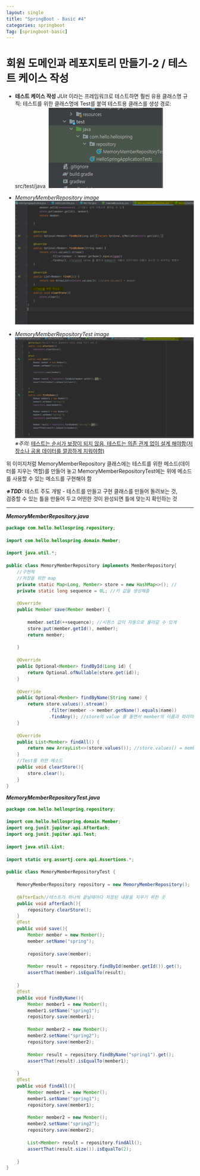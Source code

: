 ```yaml
---
layout: single
title: "SpringBoot - Basic #4"
categories: springboot
Tag: [springboot-basic]
---
```


# 회원 도메인과 레포지토리 만들기-2 / 테스트 케이스 작성

* **테스트 케이스 작성**
_JUit_ 이라는 프레임워크로 테스트하면 훨씬 유용
클래스명 규칙: 테스트를 위한 클래스명에 Test를 붙여 테스트용 클래스를 생성
경로: src/test/java 
![클래스명 예시 및 구조도](/assets/images/2022-10-17-15-43-39.png)

* _MemoryMemberRepository image_
![MemoryMemberRepository.java code image](/assets/images/2022-10-17-15-53-25.png)
* _MemoryMemberRepositoryTest image_
![MemoryMemberRepositoryTest.java code image](/assets/images/2022-10-17-15-54-43.png)
_※주의:_ <u>테스트는 순서가 보장이 되지 않음, 테스트는 의존 관계 없이 설계 해야함(저장소나 공용 데이터를 깔끔하게 지워야함)</u>

<p>위 이미지처럼 MemoryMemberRepository 클래스에는 테스트를 위한 메소드(데이터를 지우는 역할)를 만들어 놓고 MemoryMemberRepositoryTest에는 위에 메소드를 사용할 수 있는 메소드를 구현해야 함</p>

_**※TDD:**_ 테스트 주도 개발 - 테스트를 만들고 구현 클래스를 만들어 돌려보는 것, <br>검증할 수 있는 틀을 만들어 두고 어떤한 것이 완성되면 틀에 맞는지 확인하는 것

<hr>

_**MemoryMemberRepository.java**_
```java
package com.hello.hellospring.repository;

import com.hello.hellospring.domain.Member;

import java.util.*;

public class MemoryMemberRepository implements MemberRepository{
    //구현체
    //저장을 위한 map
    private static Map<Long, Member> store = new HashMap<>(); //
    private static long sequence = 0L; //키 값을 생성해줌

    @Override
    public Member save(Member member) {

        member.setId(++sequence); //시퀀스 값이 자동으로 올라갈 수 있게
        store.put(member.getId(), member);
        return member;

    }

    @Override
    public Optional<Member> findById(Long id) {
        return Optional.ofNullable(store.get(id));
    }

    @Override
    public Optional<Member> findByName(String name) {
        return store.values().stream()
                .filter(member -> member.getName().equals(name))
                .findAny(); //store의 value 를 돌면서 member의 이름과 파라미터의 이름이 같으면 다 보여주는 명령어
    }

    @Override
    public List<Member> findAll() {
        return new ArrayList<>(store.values()); //store.values() = member
    }
    //Test를 위한 메소드
    public void clearStore(){
        store.clear();
    }
}
```
_**MemoryMemberRepositoryTest.java**_
```java
package com.hello.hellospring.repository;

import com.hello.hellospring.domain.Member;
import org.junit.jupiter.api.AfterEach;
import org.junit.jupiter.api.Test;

import java.util.List;

import static org.assertj.core.api.Assertions.*;

public class MemoryMemberRepositoryTest {

    MemoryMemberRepository repository = new MemoryMemberRepository();

    @AfterEach//테스트가 하나씩 끝날때마다 저장된 내용을 지우기 위한 곳
    public void afterEach(){
        repository.clearStore();
    }
    @Test
    public void save(){
        Member member = new Member();
        member.setName("spring");

        repository.save(member);

        Member result = repository.findById(member.getId()).get();
        assertThat(member).isEqualTo(result);

    }
    @Test
    public void findByName(){
        Member member1 = new Member();
        member1.setName("spring1");
        repository.save(member1);

        Member member2 = new Member();
        member2.setName("spring2");
        repository.save(member2);

        Member result = repository.findByName("spring1").get();
        assertThat(result).isEqualTo(member1);

    }
    @Test
    public void findAll(){
        Member member1 = new Member();
        member1.setName("spring1");
        repository.save(member1);

        Member member2 = new Member();
        member2.setName("spring2");
        repository.save(member2);

        List<Member> result = repository.findAll();
        assertThat(result.size()).isEqualTo(2);

    }
}
```